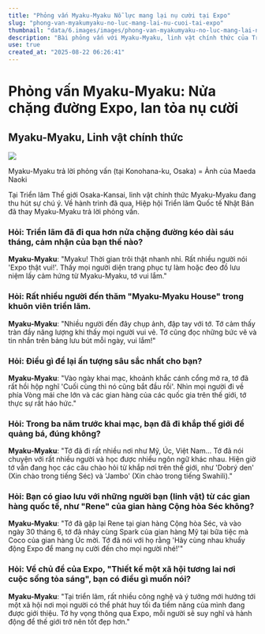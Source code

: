 ```yaml
---
title: "Phỏng vấn Myaku-Myaku Nỗ lực mang lại nụ cười tại Expo"
slug: "phong-van-myakumyaku-no-luc-mang-lai-nu-cuoi-tai-expo"
thumbnail: "data/6.images/images/phong-van-myakumyaku-no-luc-mang-lai-nu-cuoi-tai-expo.webp"
description: "Bài phỏng vấn với Myaku-Myaku, linh vật chính thức của Triển lãm Thế giới Osaka, về hành trình mang niềm vui đến mọi người và những ấn tượng trong nửa chặng đường đã qua của sự kiện."
use: true
created_at: "2025-08-22 06:26:41"
---
```


# Phỏng vấn Myaku-Myaku: Nửa chặng đường Expo, lan tỏa nụ cười

## Myaku-Myaku, Linh vật chính thức

![](/images/20250821-00010002-yomosaka-000-1-view.webp)

Myaku-Myaku trả lời phỏng vấn (tại Konohana-ku, Osaka) = Ảnh của Maeda Naoki

Tại Triển lãm Thế giới Osaka-Kansai, linh vật chính thức Myaku-Myaku đang thu hút sự chú ý. Về hành trình đã qua, Hiệp hội Triển lãm Quốc tế Nhật Bản đã thay Myaku-Myaku trả lời phỏng vấn.

### Hỏi: Triển lãm đã đi qua hơn nửa chặng đường kéo dài sáu tháng, cảm nhận của bạn thế nào?

**Myaku-Myaku**: "Myaku! Thời gian trôi thật nhanh nhỉ. Rất nhiều người nói 'Expo thật vui!'. Thấy mọi người diện trang phục tự làm hoặc đeo đồ lưu niệm lấy cảm hứng từ Myaku-Myaku, tớ vui lắm."

### Hỏi: Rất nhiều người đến thăm "Myaku-Myaku House" trong khuôn viên triển lãm.

**Myaku-Myaku**: "Nhiều người đến đây chụp ảnh, đập tay với tớ. Tớ cảm thấy tràn đầy năng lượng khi thấy mọi người vui vẻ. Tớ cũng đọc những bức vẽ và tin nhắn trên bảng lưu bút mỗi ngày, vui lắm!"

### Hỏi: Điều gì để lại ấn tượng sâu sắc nhất cho bạn?

**Myaku-Myaku**: "Vào ngày khai mạc, khoảnh khắc cánh cổng mở ra, tớ đã rất hồi hộp nghĩ 'Cuối cùng thì nó cũng bắt đầu rồi'. Nhìn mọi người đi về phía Vòng mái che lớn và các gian hàng của các quốc gia trên thế giới, tớ thực sự rất háo hức."

### Hỏi: Trong ba năm trước khai mạc, bạn đã đi khắp thế giới để quảng bá, đúng không?

**Myaku-Myaku**: "Tớ đã đi rất nhiều nơi như Mỹ, Úc, Việt Nam... Tớ đã nói chuyện với rất nhiều người và học được nhiều ngôn ngữ khác nhau. Hiện giờ tớ vẫn đang học các câu chào hỏi từ khắp nơi trên thế giới, như 'Dobrý den' (Xin chào trong tiếng Séc) và 'Jambo' (Xin chào trong tiếng Swahili)."

### Hỏi: Bạn có giao lưu với những người bạn (linh vật) từ các gian hàng quốc tế, như "Rene" của gian hàng Cộng hòa Séc không?

**Myaku-Myaku**: "Tớ đã gặp lại Rene tại gian hàng Cộng hòa Séc, và vào ngày 30 tháng 6, tớ đã nhảy cùng Spark của gian hàng Mỹ tại bữa tiệc mà Coco của gian hàng Úc mời. Tớ đã nói với họ rằng 'Hãy cùng nhau khuấy động Expo để mang nụ cười đến cho mọi người nhé!'"

### Hỏi: Về chủ đề của Expo, "Thiết kế một xã hội tương lai nơi cuộc sống tỏa sáng", bạn có điều gì muốn nói?

**Myaku-Myaku**: "Tại triển lãm, rất nhiều công nghệ và ý tưởng mới hướng tới một xã hội nơi mọi người có thể phát huy tối đa tiềm năng của mình đang được giới thiệu. Tớ hy vọng thông qua Expo, mỗi người sẽ suy nghĩ và hành động để thế giới trở nên tốt đẹp hơn."
